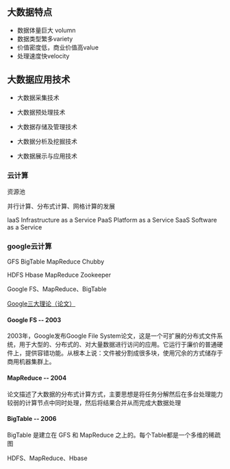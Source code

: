 

## 大数据特点

*	数据体量巨大 volumn
*	数据类型繁多variety
*	价值密度低，商业价值高value
*	处理速度快velocity

## 大数据应用技术

*	大数据采集技术

*	大数据预处理技术

*	大数据存储及管理技术

*	大数据分析及挖掘技术

*	大数据展示与应用技术


### 云计算

资源池

并行计算、分布式计算、网格计算的发展

IaaS Infrastructure as a Service
PaaS Platform as a Service
SaaS Software as a Service


### google云计算

GFS
BigTable
MapReduce
Chubby

HDFS
Hbase
MapReduce
Zookeeper


Google FS、MapReduce、BigTable

[Google三大理论（论文）](http://blog.csdn.net/w1573007/article/details/52966742 "title") 

#### Google FS -- 2003
2003年，Google发布Google File System论文，这是一个可扩展的分布式文件系统，用于大型的、分布式的、对大量数据进行访问的应用。它运行于廉价的普通硬件上，提供容错功能。从根本上说：文件被分割成很多块，使用冗余的方式储存于商用机器集群上。

#### MapReduce -- 2004
论文描述了大数据的分布式计算方式，主要思想是将任务分解然后在多台处理能力较弱的计算节点中同时处理，然后将结果合并从而完成大数据处理

#### BigTable -- 2006
BigTable 是建立在 GFS 和 MapReduce 之上的。每个Table都是一个多维的稀疏图

HDFS、MapReduce、Hbase




